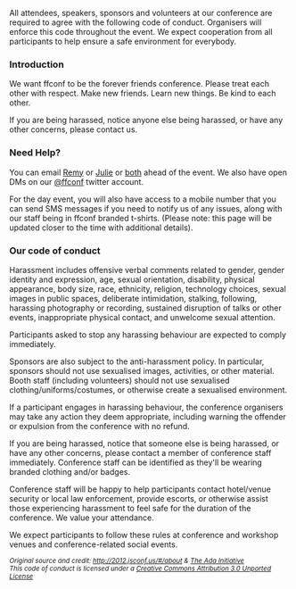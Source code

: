 All attendees, speakers, sponsors and volunteers at our conference are required to agree with the following code of conduct. Organisers will enforce this code throughout the event. We expect cooperation from all participants to help ensure a safe environment for everybody.

### Introduction

We want ffconf to be the forever friends conference. Please treat each other with respect. Make new friends. Learn new things. Be kind to each other.

If you are being harassed, notice anyone else being harassed, or have any other concerns, please contact us.

### Need Help?

You can email [Remy](remy@leftlogic.com) or [Julie](julie@leftlogic.com) or [both](mailto:events@leftlogic.com) ahead of the event. We also have open DMs on our [@ffconf](https://twitter.com/ffconf) twitter account.

For the day event, you will also have access to a mobile number that you can send SMS messages if you need to notify us of any issues, along with our staff being in ffconf branded t-shirts. (Please note: this page will be updated closer to the time with additional details).

### Our code of conduct

Harassment includes offensive verbal comments related to gender, gender identity and expression, age, sexual orientation, disability, physical appearance, body size, race, ethnicity, religion, technology choices, sexual images in public spaces, deliberate intimidation, stalking, following, harassing photography or recording, sustained disruption of talks or other events, inappropriate physical contact, and unwelcome sexual attention.

Participants asked to stop any harassing behaviour are expected to comply immediately.

Sponsors are also subject to the anti-harassment policy. In particular, sponsors should not use sexualised images, activities, or other material. Booth staff (including volunteers) should not use sexualised clothing/uniforms/costumes, or otherwise create a sexualised environment.

If a participant engages in harassing behaviour, the conference organisers may take any action they deem appropriate, including warning the offender or expulsion from the conference with no refund.

If you are being harassed, notice that someone else is being harassed, or have any other concerns, please contact a member of conference staff immediately. Conference staff can be identified as they&#39;ll be wearing branded clothing and/or badges.

Conference staff will be happy to help participants contact hotel/venue security or local law enforcement, provide escorts, or otherwise assist those experiencing harassment to feel safe for the duration of the conference. We value your attendance.

We expect participants to follow these rules at conference and workshop venues and conference-related social events.

<div>
<small><em>Original source and credit: <a href="http://2012.jsconf.us/#/about">http://2012.jsconf.us/#/about</a> &amp; <a href="http://geekfeminism.wikia.com/wiki/Conference_anti-harassment/Policy">The Ada Initiative</a><br>This code of conduct is licensed under a <a rel="license" href="http://creativecommons.org/licenses/by/3.0/deed.en_US">Creative Commons Attribution 3.0 Unported License</a></em></small></div>
